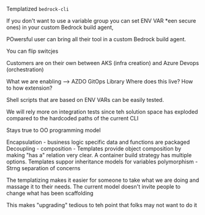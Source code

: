 Templatized `bedrock-cli` 


If you don't want to use a variable group you can set ENV VAR *een secure ones) in your custom Bedrock build agent,

POwersful user can bring all their tool in a custom Bedrock build agent.

You can flip switcjes 

Customers are on their own between AKS (infra creation) and Azure Devops (orchestration)

What we are enabling --> AZDO GitOps Library 
    Where does this live?
    How to how extension? 


Shell scripts that are based on ENV VARs can be easily tested.

We will rely more on integration tests since teh solution space has exploded compared to the hardcoded paths of the current CLI


Stays true to OO programming model

Encapsulation - business logic specific data and functions are packaged
Decoupling - 
composition - Templates provide object composition by making "has a" relation very clear. A container build strategy has multiple options. Templates suppor inheritance models for variables
polymorphism - Strng separation of concerns


The templatizing makes it easier for someone to take what we are doing and massage it to their needs. The current model doesn't invite people to change what has been scaffolding

This makes "upgrading" tedious to teh point that folks may not want to do it